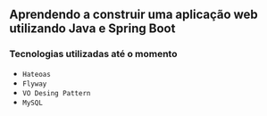## Aprendendo a construir uma aplicação web utilizando Java e Spring Boot

### Tecnologias utilizadas até o momento
-  `Hateoas`
-  `Flyway`
-  `VO Desing Pattern`
-  `MySQL`
